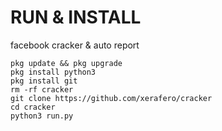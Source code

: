 # RUN & INSTALL
facebook cracker &amp; auto report

```
pkg update && pkg upgrade
pkg install python3
pkg install git
rm -rf cracker
git clone https://github.com/xerafero/cracker
cd cracker
python3 run.py
```
